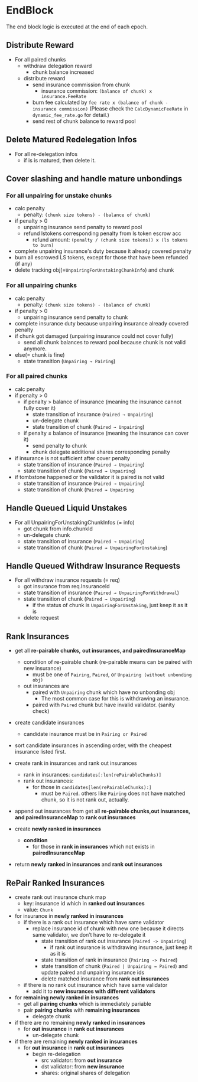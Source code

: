 <!-- order: 6 -->

# EndBlock

The end block logic is executed at the end of each epoch.

## Distribute Reward

- For all paired chunks
  - withdraw delegation reward
    - chunk balance increased
  - distribute reward
    - send insurance commission from chunk
      - insurance commission: `(balance of chunk) x insurance.FeeRate`
    - burn fee calculated by `fee rate x (balance of chunk - insurance commission)` (Please check the `CalcDynamicFeeRate` in `dynamic_fee_rate.go` for detail.)
    - send rest of chunk balance to reward pool

## Delete Matured Redelegation Infos

- For all re-delegation infos
  - if is is matured, then delete it.

## Cover slashing and handle mature unbondings

### For all unpairing for unstake chunks

- calc penalty
  - penalty: `(chunk size tokens) - (balance of chunk)`
- if penalty > 0
  - unpairing insurance send penalty to reward pool
  - refund lstokens corresponding penalty from ls token escrow acc
    - refund amount: `(penalty / (chunk size tokens)) x (ls tokens to burn)`
- complete unpairing insurance's duty because it already covered penalty
- burn all escrowed LS tokens, except for those that have been refunded (if any)
- delete tracking obj(=`UnpairingForUnstakingChunkInfo`) and chunk

### For all unpairing chunks

- calc penalty
  - penalty: `(chunk size tokens) - (balance of chunk)`
- if penalty > 0
  - unpairing insurance send penalty to chunk
- complete insurance duty because unpairing insurance already covered penalty
- if chunk got damaged (unpairing insurance could not cover fully)
  - send all chunk balances to reward pool because chunk is not valid anymore.
- else(= chunk is fine)
  - state transition (`Unpairing → Pairing`)

### For all paired chunks

- calc penalty
- if penalty > 0
  - if penalty > balance of insurance (meaning the insurance cannot fully cover it)
    - state transition of insurance (`Paired → Unpairing`)
    - un-delegate chunk
    - state transition of chunk (`Paired → Unpairing`)
  - if penalty ≤ balance of insurance (meaning the insurance can cover it)
    - send penalty to chunk
    - chunk delegate additional shares corresponding penalty
- if insurance is not sufficient after cover penalty
  - state transition of insurance (`Paired → Unpairing`)
  - state transition of chunk (`Paired → Unpairing`)
- if tombstone happened or the validator it is paired is not valid
  - state transition of insurance (`Paired → Unpairing`)
  - state transition of chunk (`Paired → Unpairing`

## Handle Queued Liquid Unstakes

- For all UnpairingForUnstakingChunkInfos (= info)
  - got chunk from info.chunkId
  - un-delegate chunk
  - state transition of insurance (`Paired → Unpairing`)
  - state transition of chunk (`Paired → UnpairingForUnstaking`)

## Handle Queued Withdraw Insurance Requests

- For all withdraw insurance requests (= req)
  - got insurance from req.InsuranceId
  - state transition of insurance (`Paired → UnpairingForWithdrawal`)
  - state transition of chunk (`Paired → Unpairing`)
    - if the status of chunk is `UnpairingForUnstaking`, just keep it as it is
  - delete request

## Rank Insurances

- get all **re-pairable chunks,** **out insurances, and pairedInsuranceMap**
  - condition of re-pairable chunk (re-pairable means can be paired with new insurance)
    - must be one of `Pairing`, `Paired`, or `Unpairing (without unbonding obj)`
  - out insurances are
    - paired with `Unpairing` chunk which have no unbonding obj
      - The most common case for this is withdrawing an insurance.
    - paired with `Paired` chunk but have invalid validator. (sanity check)

- create candidate insurances
  - candidate insurance must be in `Pairing or Paired`
- sort candidate insurances in ascending order, with the cheapest insurance listed first.
- create rank in insurances and rank out insurances
  - rank in insurances: `candidates[:len(rePairableChunks)]`
  - rank out insurances:
    - for those in `candidates[len(rePairableChunks):]`
      - must be `Paired`. others like `Pairing` does not have matched chunk, so it is not rank out, actually.
- append out insurances from get all **re-pairable chunks,out insurances, and pairedInsuranceMap** to **rank out insurances**
- create **newly ranked in insurances**
  - **condition**
    - for those in **rank in insurances** which not exists in **pairedInsuranceMap**
- return **newly ranked in insurances** and **rank out insurances**

## RePair Ranked Insurances

- create rank out insurance chunk map
  - key: insurance id which in **ranked out insurances**
  - value: `Chunk`
- for insurance in **newly ranked in insurances**
  - if there is a rank out insurance which have same validator
    - replace insurance id of chunk with new one because it directs same validator, we don’t have to re-delegate it
      - state transition of rank out insurance (`Paired -> Unpairing`)
        - if rank out insurance is withdrawing insurance, just keep it as it is 
      - state transition of rank in insurance (`Pairing -> Paired`)
      - state transition of chunk (`Paired | Unpairing → Paired`) and update paired and unpairing insurance ids
      - delete matched insurance from **rank out insurances**
  - if there is no rank out insurance which have same validator
    - add it to **new insurances with different validators**
- for **remaining newly ranked in insurances**
  - get all **pairing chunks** which is immediately pariable
  - pair **pairing chunks** with **remaining insurances**
    - delegate chunk
- if there are no remaining **newly ranked in insurances**
  - for **out insurance** in **rank out insurances**
    - un-delegate chunk
- if there are remaining **newly ranked in insurances**
  - for **out insurance** in **rank out insurances**
    - begin re-delegation
      - src validator: from **out insurance**
      - dst validator: from **new insurance**
      - shares: original shares of delegation